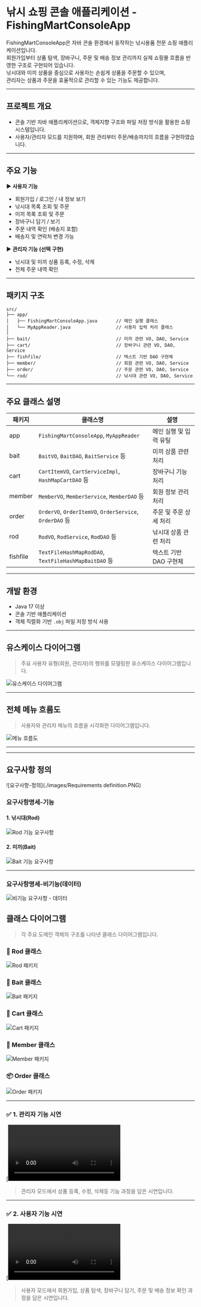 # 낚시 쇼핑 콘솔 애플리케이션 - FishingMartConsoleApp

FishingMartConsoleApp은 자바 콘솔 환경에서 동작하는 낚시용품 전문 쇼핑 애플리케이션입니다.  
회원가입부터 상품 탐색, 장바구니, 주문 및 배송 정보 관리까지 실제 쇼핑몰 흐름을 반영한 구조로 구현되어 있습니다.  
낚시대와 미끼 상품을 중심으로 사용자는 손쉽게 상품을 주문할 수 있으며,  
관리자는 상품과 주문을 효율적으로 관리할 수 있는 기능도 제공합니다.

---

##  프로젝트 개요

- 콘솔 기반 자바 애플리케이션으로, 객체지향 구조와 파일 저장 방식을 활용한 쇼핑 시스템입니다.
- 사용자/관리자 모드를 지원하며, 회원 관리부터 주문/배송까지의 흐름을 구현하였습니다.

---

##  주요 기능

**▶ 사용자 기능**
- 회원가입 / 로그인 / 내 정보 보기  
- 낚시대 목록 조회 및 주문  
- 미끼 목록 조회 및 주문  
- 장바구니 담기 / 보기  
- 주문 내역 확인 (배송지 포함)  
- 배송지 및 연락처 변경 가능  

**▶ 관리자 기능 (선택 구현)**
- 낚시대 및 미끼 상품 등록, 수정, 삭제  
- 전체 주문 내역 확인  

---
##  패키지 구조

```
src/
├── app/
│   ├── FishingMartConsoleApp.java       // 메인 실행 클래스
│   └── MyAppReader.java                 // 사용자 입력 처리 클래스
│
├── bait/                                // 미끼 관련 VO, DAO, Service
├── cart/                                // 장바구니 관련 VO, DAO, Service
├── fishfile/                            // 텍스트 기반 DAO 구현체
├── member/                              // 회원 관련 VO, DAO, Service
├── order/                               // 주문 관련 VO, DAO, Service
└── rod/                                 // 낚시대 관련 VO, DAO, Service
```


---

##  주요 클래스 설명

| 패키지    | 클래스명                                                   | 설명                    |
|-----------|------------------------------------------------------------|-------------------------|
| app       | `FishingMartConsoleApp`, `MyAppReader`                     | 메인 실행 및 입력 유틸      |
| bait      | `BaitVO`, `BaitDAO`, `BaitService` 등                       | 미끼 상품 관련 처리       |
| cart      | `CartItemVO`, `CartServiceImpl`, `HashMapCartDAO` 등       | 장바구니 기능 처리        |
| member    | `MemberVO`, `MemberService`, `MemberDAO` 등                 | 회원 정보 관리 처리       |
| order     | `OrderVO`, `OrderItemVO`, `OrderService`, `OrderDAO` 등     | 주문 및 주문 상세 처리     |
| rod       | `RodVO`, `RodService`, `RodDAO` 등                          | 낚시대 상품 관련 처리      |
| fishfile  | `TextFileHashMapRodDAO`, `TextFileHashMapBaitDAO` 등       | 텍스트 기반 DAO 구현체     |

---

##  개발 환경

- Java 17 이상  
- 콘솔 기반 애플리케이션  
- 객체 직렬화 기반 `.obj` 파일 저장 방식 사용  

---

##  유스케이스 다이어그램

> 주요 사용자 유형(회원, 관리자)의 행위를 모델링한 유스케이스 다이어그램입니다.

![유스케이스 다이어그램](./images/usecase.png)

---

##  전체 메뉴 흐름도

> 사용자와 관리자 메뉴의 흐름을 시각화한 다이어그램입니다.

![메뉴 흐름도](./images/menu.png)

---

---

##  요구사항 정의
![요구사항-정의](./images/Requirements definition.PNG)

### 요구사항명세-기능

#### 1. 낚시대(Rod)
![Rod 기능 요구사항](./images/R-f(Rod).PNG)

#### 2. 미끼(Bait)
![Bait 기능 요구사항](./images/R-f(Bait).PNG)

---

### 요구사항명세-비기능(데이터)

![비기능 요구사항 - 데이터](./images/RN-f(데이터).PNG)

##  클래스 다이어그램

> 각 주요 도메인 객체의 구조를 나타낸 클래스 다이어그램입니다.

### 🎣 Rod 클래스  
![Rod 패키지](./images/Rod.png)

### 🐛 Bait 클래스  
![Bait 패키지](./images/Bait.png)

### 🛒 Cart 클래스  
![Cart 패키지](./images/Cart.png)

### 👤 Member 클래스  
![Member 패키지](./images/Member.png)

### 📦 Order 클래스  
![Order 패키지](./images/Order.png)

---

### ✅ 1. 관리자 기능 시연

[![관리자 시연 영상](./videos/Admin.mkv)

> 관리자 모드에서 상품 등록, 수정, 삭제등 기능 과정을 담은 시연입니다.

---

### ✅ 2. 사용자 기능 시연

[![사용자 시연 영상](./videos/User.mkv)

> 사용자 모드에서 회원가입, 상품 탐색, 장바구니 담기, 주문 및 배송 정보 확인 과정을 담은 시연입니다.

